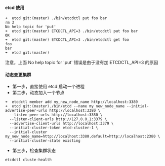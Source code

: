 #### etcd 使用



```
➜  etcd git:(master) ./bin/etcdctl put foo bar
rm 3                                                                                                  No help topic for 'put'
➜  etcd git:(master) ETCDCTL_API=3 ./bin/etcdctl put foo bar
OK
➜  etcd git:(master) ETCDCTL_API=3 ./bin/etcdctl get foo
foo
bar
➜  etcd git:(master)
```

注意，上面 No help topic for 'put' 错误是由于没有加 ETCDCTL_API=3 的原因



#### 动态变更集群

* 第一步，直接使用 etcd 启动一个进程
* 第二步，动态加入一个节点

```
➜  etcdctl member add my_new_node_name http://localhost:3380
➜  etcd git:(master)./bin/etcd --name my_new_node_name --initial-advertise-peer-urls http://localhost:3380 \
  --listen-peer-urls http://localhost:3380 \
  --listen-client-urls http://127.0.0.1:3379 \
  --advertise-client-urls http://localhost:3379 \
  --initial-cluster-token etcd-cluster-1 \
  --initial-cluster my_new_node_name=http://localhost:3380,default=http://localhost:2380 \
  --initial-cluster-state existing
```

* 第三步，检查集群状态

```
etcdctl cluste-health
```































